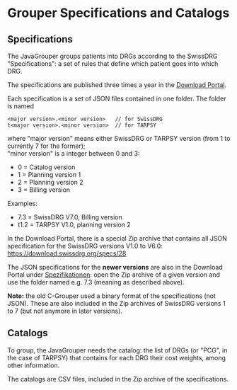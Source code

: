 # Grouper Specifications and Catalogs

## Specifications

The JavaGrouper groups patients into DRGs according to the SwissDRG "Specifications": a set of rules 
that define which patient goes into which DRG. 

The specifications are published three times a year in the [Download Portal](https://download.swissdrg.org).

Each specification is a set of JSON files contained in one folder. The folder is named 

    <major version>.<minor version>   // for SwissDRG   
    t<major version>.<minor version>  // for TARPSY     
    
where "major version" means either SwissDRG or TARPSY version (from 1 to currently 7 for the former);  
"minor version" is a integer between 0 and 3:

- 0 = Catalog version
- 1 = Planning version 1
- 2 = Planning version 2
- 3 = Billing version

Examples:

- 7.3 = SwissDRG V7.0, Billing version
- t1.2 = TARPSY V1.0, planning version 2

In the Download Portal, there is a special Zip archive that contains all JSON specification for the
SwissDRG versions V1.0 to V6.0: https://download.swissdrg.org/specs/28
  
The JSON specifications for the **newer versions** are also in the Download Portal under 
[Spezifikationen](https://download.swissdrg.org/specs): open the Zip archive of a given version and 
use the folder named e.g. 7.3 (meaning as described above).

**Note:** the old C-Grouper used a binary format of the specifications (not JSON). These are also 
included in the Zip archives of SwissDRG versions 1 to 7 (but not anymore in later versions).
    
## Catalogs

To group, the JavaGrouper needs the catalog: the list of DRGs (or "PCG", in the case of TARPSY) that
contains for each DRG their cost weights, among other information.

The catalogs are CSV files, included in the Zip archive of the specifications.                               